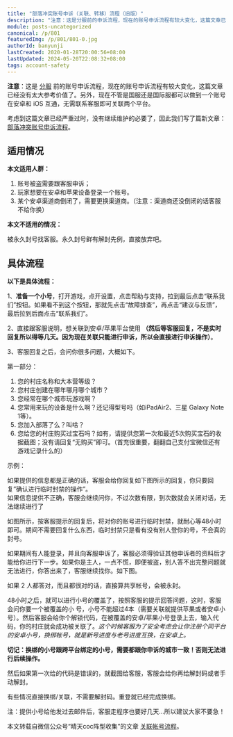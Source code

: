 ```yaml
---
title: "部落冲突账号申诉（关联、转移）流程（旧版）"
description: "注意：这是分服前的申诉流程，现在的账号申诉流程有较大变化，这篇文章已经没有太大参考价值了。另外，现在不管是国服还是国际服都可以做到一个账号在安卓和 iOS 互通，无需联系客服关联两个平台。考虑到这篇文章已经严重过时，没有继续维护的必要了，因此我们写了篇新文章。"
module: posts-uncategorized
canonical: /p/801
featuredImg: /p/801/801-0.jpg
authorId: banyunji
lastCreated: 2020-01-28T20:00:56+08:00
lastUpdated: 2024-05-20T22:08:32+08:00
tags: account-safety
---
```


**注意**：这是 [分服](/p/2754) 前的账号申诉流程，现在的账号申诉流程有较大变化，这篇文章已经没有太大参考价值了。另外，现在不管是国服还是国际服都可以做到一个账号在安卓和 iOS 互通，无需联系客服即可关联两个平台。

考虑到这篇文章已经严重过时，没有继续维护的必要了，因此我们写了篇新文章：[部落冲突账号申诉流程](/p/6605)。

## 适用情况

**本文适用人群：**

1. 账号被盗需要跟客服申诉；
2. 玩家想要在安卓和苹果设备登录一个账号。
3. 某个安卓渠道商倒闭了，需要更换渠道商。（注意：渠道商还没倒闭的话客服不给你换）

**本文不适用的情况：**

被永久封号找客服。永久封号鲜有解封先例，直接放弃吧。

## 具体流程

**以下是具体流程：**

1、**准备一个小号**，打开游戏，点开设置，点击帮助与支持，拉到最后点击“联系我们”按钮。如果看不到这个按钮，那就先点击“故障排查”，再点击“建议与反馈”，最后拉到后面点击“联系我们”。

<Pic src="/p/801/801-0.jpg" width="1544" height="720" alt="联系客服页面" :lazyLoading="false" />

2、直接跟客服说明，想关联到安卓/苹果平台使用 **（然后等客服回复，不是实时回复所以得等几天。因为现在关联只能进行申诉，所以会直接进行申诉操作）**。

3、客服回复之后，会问你很多问题，大概如下。

第一部分：

1. 您的村庄名称和大本营等级？
2. 您村庄创建在哪年哪月哪个城市？
3. 您经常在哪个城市玩游戏啊？
4. 您常用来玩的设备是什么啊？还记得型号吗（如iPadAir2、三星 Galaxy Note 1等）。
5. 您加入部落了么？叫啥？
6. 您给您的村庄购买过宝石吗？如有，请提供您第一次和最近5次购买宝石的收据截图；没有请回复“无购买”即可。（首充很重要，翻翻自己支付宝微信还有游戏记录什么的）

示例：

<Pic src="/p/801/801-1.jpg" width="360" height="720" alt="" />
<Pic src="/p/801/801-2.jpg" width="360" height="720" alt="申诉会问的问题 (2)" />

如果提供的信息都是正确的话，客服会给你回复如下图所示的回复，你只要回复”确认进行临时封禁的操作”。<br>
如果信息提供不正确，客服会继续问你，不过次数有限，到次数就会关闭对话，无法继续进行了

<Pic src="/p/801/801-3.jpg" width="360" height="720" alt="客服回复" />

如图所示，按客服提示的回复后，将对你的账号进行临时封禁，就耐心等48小时即可。期间不需要回复什么东西，临时封禁只是看有没有别人登你的号，不会真的封号。

如果期间有人能登录，并且向客服申诉了，客服必须得验证其他申诉者的资料后才能给你进行下一步。如果你是主人，一点不慌，即便被盗，别人答不出完整问题就无法进行，你答出来了，客服继续找你。如下图。

如果 2 人都答对，而且都很对的话，直接算共享帐号，会被永封。

<Pic src="/p/801/801-4.jpg" width="648" height="364" alt="临时封禁 (1)" />
<Pic src="/p/801/801-5.jpg" width="648" height="393" alt="临时封禁 (2)" />

48小时之后，就可以进行小号的覆盖了，按照客服的提示回答问题，这时，客服会问你要一个被覆盖的小 号，小号不能超过4本（需要关联就提供苹果或者安卓小号）。然后客服会给你个解锁代码，在被覆盖的安卓/苹果小号登录上去，输入代码，你的村庄就会成功被关联了。*这个时候客服为了安全考虑会让你注册个同平台的安卓小号，换绑帐号，就是新号进度与老号进度互换，在安卓上。*

**切记：换绑的小号跟跨平台绑定的小号，需要都跟你申诉的城市一致！否则无法进行后续操作。**

<Pic src="/p/801/801-6.jpg" width="364" height="648" alt="确定换绑平台 (1)" />
<Pic src="/p/801/801-7.jpg" width="364" height="648" alt="确定换绑平台 (2)" />

然后如果第一次给的代码是错误的，就截图给客服，客服会给你再给解封码或者手动解封。

有些情况直接换绑/关联，不需要解封码。重登就已经完成换绑。

<Pic src="/p/801/801-8.jpg" width="846" height="476" alt="输入解封码 (1)" maxWidth="600px" />
<Pic src="/p/801/801-10.jpg" width="667" height="309" alt="输入解封码 (2)" maxWidth="600px" />

注：提供小号给他发过去邮件后，客服走程序也要好几天…所以建议大家不要急！

<PostCopyright>
本文转载自微信公众号“晴天coc阵型收集”的文章 <a href="https://mp.weixin.qq.com/s/jZUfotaa5wQsqQmoD68org" target="_blank" rel="noopener noreferrer nofollow">关联帐号流程</a>。
</PostCopyright>